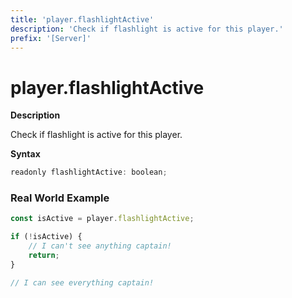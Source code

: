 ```yaml
---
title: 'player.flashlightActive'
description: 'Check if flashlight is active for this player.'
prefix: '[Server]'
---
```


# player.flashlightActive

**Description**

Check if flashlight is active for this player.

**Syntax**

```js
readonly flashlightActive: boolean;
```

### Real World Example

```js
const isActive = player.flashlightActive;

if (!isActive) {
    // I can't see anything captain!
    return;
}

// I can see everything captain!
```
